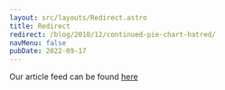 ```yaml
---
layout: src/layouts/Redirect.astro
title: Redirect
redirect: /blog/2010/12/continued-pie-chart-hatred/
navMenu: false
pubDate: 2022-09-17
---
```

<div>
Our article feed can be found <a href="/blog/2010/12/continued-pie-chart-hatred/">here</a>
</div>
